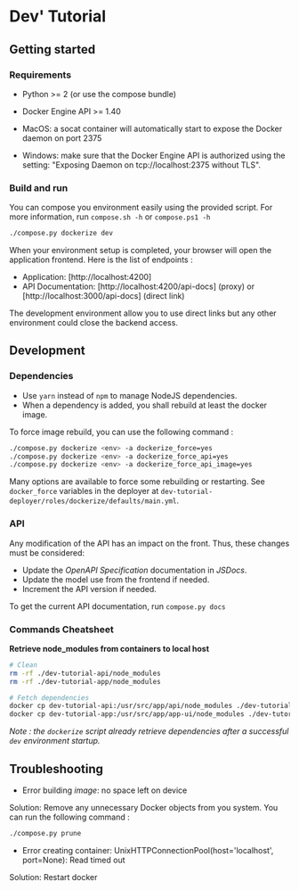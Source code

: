 # Dev' Tutorial

## Getting started

### Requirements

* Python >= 2 (or use the compose bundle)
* Docker Engine API >= 1.40

* MacOS: a socat container will automatically start to expose the Docker daemon on port 2375
* Windows: make sure that the Docker Engine API is authorized using the setting: "Exposing Daemon on tcp://localhost:2375 without TLS".

### Build and run

You can compose you environment easily using the provided script.
For more information, run `compose.sh -h` or `compose.ps1 -h`

```bash
./compose.py dockerize dev
```

When your environment setup is completed, your browser will open the application frontend.
Here is the list of endpoints :
* Application: [http://localhost:4200]
* API Documentation: [http://localhost:4200/api-docs] (proxy) or [http://localhost:3000/api-docs] (direct link)

The development environment allow you to use direct links but any other environment could close the backend access.

## Development

### Dependencies

* Use `yarn` instead of `npm` to manage NodeJS dependencies.
* When a dependency is added, you shall rebuild at least the docker image.

To force image rebuild, you can use the following command :

```bash
./compose.py dockerize <env> -a dockerize_force=yes
./compose.py dockerize <env> -a dockerize_force_api=yes
./compose.py dockerize <env> -a dockerize_force_api_image=yes
```

Many options are available to force some rebuilding or restarting. See `docker_force` variables in the deployer at `dev-tutorial-deployer/roles/dockerize/defaults/main.yml`.

### API

Any modification of the API has an impact on the front. Thus, these changes must be considered:
* Update the *OpenAPI Specification* documentation in *JSDocs*.
* Update the model use from the frontend if needed.
* Increment the API version if needed.

To get the current API documentation, run `compose.py docs`

### Commands Cheatsheet

**Retrieve node_modules from containers to local host**

```bash
# Clean 
rm -rf ./dev-tutorial-api/node_modules
rm -rf ./dev-tutorial-app/node_modules

# Fetch dependencies
docker cp dev-tutorial-api:/usr/src/app/api/node_modules ./dev-tutorial-api/
docker cp dev-tutorial-app:/usr/src/app/app-ui/node_modules ./dev-tutorial-app/
```

_Note : the `dockerize` script already retrieve dependencies after a successful `dev` environment startup._

## Troubleshooting

* Error building *image*: no space left on device

Solution: Remove any unnecessary Docker objects from you system.
You can run the following command :

```bash
./compose.py prune
```

* Error creating container: UnixHTTPConnectionPool(host='localhost', port=None): Read timed out

Solution: Restart docker
